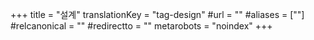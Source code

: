 +++
title = "설계"
translationKey = "tag-design"
#url = ""
#aliases = [""]
#relcanonical = ""
#redirectto = ""
metarobots = "noindex"
+++
